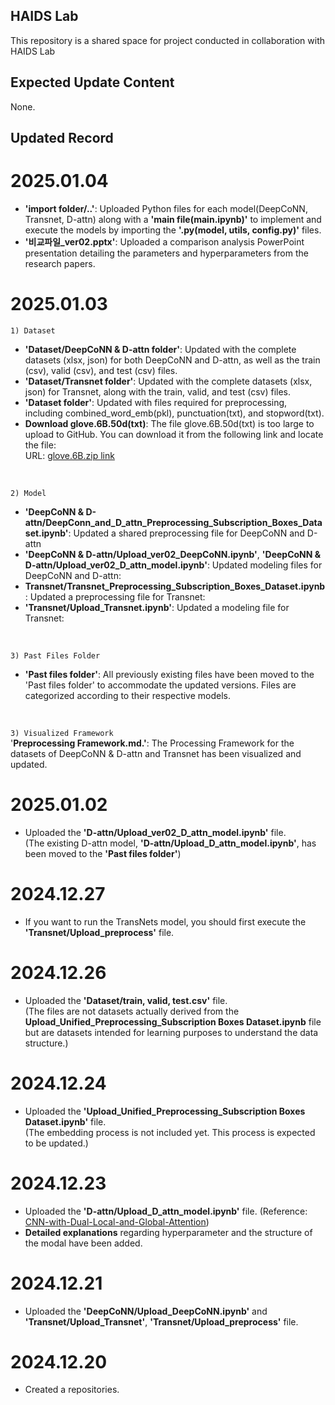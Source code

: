 ## HAIDS Lab
This repository is a shared space for project conducted in collaboration with HAIDS Lab


## Expected Update Content
None.

## Updated Record
# 2025.01.04
- **'import folder/..'**: Uploaded Python files for each model(DeepCoNN, Transnet, D-attn) along with a **'main file(main.ipynb)'** to implement and execute the models by importing the **'.py(model, utils, config.py)'** files.<br/>
- **'비교파일_ver02.pptx'**: Uploaded a comparison analysis PowerPoint presentation detailing the parameters and hyperparameters from the research papers.

# 2025.01.03
`1) Dataset`<br/>
- **'Dataset/DeepCoNN & D-attn folder'**: Updated with the complete datasets (xlsx, json) for both DeepCoNN and D-attn, as well as the train (csv), valid (csv), and test (csv) files.
- **'Dataset/Transnet folder'**: Updated with the complete datasets (xlsx, json) for Transnet, along with the train, valid, and test (csv) files.
- **'Dataset folder'**: Updated with files required for preprocessing, including combined_word_emb(pkl), punctuation(txt), and stopword(txt).
- **Download glove.6B.50d(txt)**: The file glove.6B.50d(txt) is too large to upload to GitHub. You can download it from the following link and locate the file: <br/>
URL: [glove.6B.zip link](https://nlp.stanford.edu/data/glove.6B.zip)
<br/>

`2) Model`<br/>
- **'DeepCoNN & D-attn/DeepConn_and_D_attn_Preprocessing_Subscription_Boxes_Dataset.ipynb'**: Updated a shared preprocessing file for DeepCoNN and D-attn
- **'DeepCoNN & D-attn/Upload_ver02_DeepCoNN.ipynb'**, **'DeepCoNN & D-attn/Upload_ver02_D_attn_model.ipynb'**: Updated modeling files for DeepCoNN and D-attn:
- **Transnet/Transnet_Preprocessing_Subscription_Boxes_Dataset.ipynb**: Updated a preprocessing file for Transnet:
- **'Transnet/Upload_Transnet.ipynb'**: Updated a modeling file for Transnet:
<br/>

`3) Past Files Folder`<br/>
- **'Past files folder'**: All previously existing files have been moved to the 'Past files folder' to accommodate the updated versions. Files are categorized according to their respective models.
<br/>

`3) Visualized Framework`<br/>
'**Preprocessing Framework.md.'**: The Processing Framework for the datasets of DeepCoNN & D-attn and Transnet has been visualized and updated.
<br/>


# 2025.01.02
- Uploaded the **'D-attn/Upload_ver02_D_attn_model.ipynb'** file. <br/>
(The existing D-attn model, **'D-attn/Upload_D_attn_model.ipynb'**, has been moved to the **'Past files folder'**)

# 2024.12.27
- If you want to run the TransNets model, you should first execute the **'Transnet/Upload_preprocess'** file.

# 2024.12.26
- Uploaded the **'Dataset/train, valid, test.csv'** file. <br/>
(The files are not datasets actually derived from the **Upload_Unified_Preprocessing_Subscription Boxes Dataset.ipynb** file but are datasets intended for learning purposes to understand the data structure.)

# 2024.12.24
- Uploaded the **'Upload_Unified_Preprocessing_Subscription Boxes Dataset.ipynb'** file. <br/>
(The embedding process is not included yet. This process is expected to be updated.)

# 2024.12.23
- Uploaded the **'D-attn/Upload_D_attn_model.ipynb'** file. (Reference: [CNN-with-Dual-Local-and-Global-Attention](https://github.com/seongjunyun/CNN-with-Dual-Local-and-Global-Attention/tree/master?tab=readme-ov-file)) <br/>
- **Detailed explanations** regarding hyperparameter and the structure of the modal have been added. 

# 2024.12.21
 - Uploaded the **'DeepCoNN/Upload_DeepCoNN.ipynb'** and **'Transnet/Upload_Transnet'**, **'Transnet/Upload_preprocess'** file.

# 2024.12.20
 - Created a repositories.
